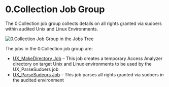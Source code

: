 # 0.Collection Job Group

The 0.Collection job group collects details on all rights granted via sudoers within audited Unix
and Linux Environments.

![0.Collection Job Group in the Jobs Tree](/img/product_docs/accessanalyzer/12.0/solutions/unix/privilegedaccess/sudoers/collection/collectionjobstree.webp)

The jobs in the 0.Collection job group are:

- [UX_MakeDirectory Job](/docs/accessanalyzer/12.0/solutions/unix/privilegedaccess/sudoers/collection/ux_makedirectory.md) – This job creates a temporary Access Analyzer
  directory on target Unix and Linux environments to be used by the UX_ParseSudoers job
- [UX_ParseSudeors Job](/docs/accessanalyzer/12.0/solutions/unix/privilegedaccess/sudoers/collection/ux_parsesudeors.md) – This job parses all rights granted via sudoers in the
  audited environment
